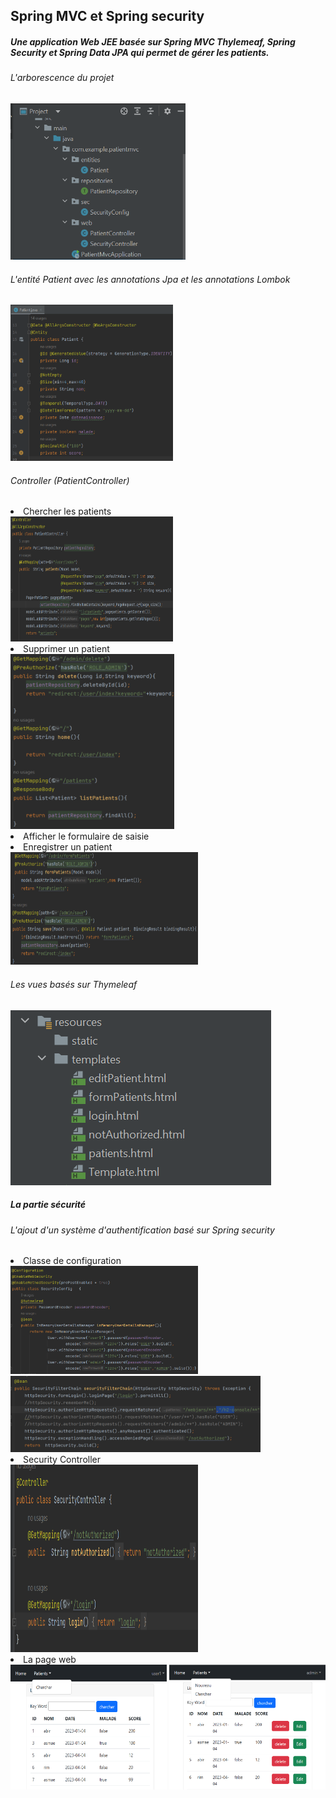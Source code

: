 <h2>Spring MVC et Spring security</h2>
<h5>Une application Web JEE basée sur Spring MVC Thylemeaf, Spring Security et Spring Data JPA qui permet de gérer les patients.</h5>
<h6>L'arborescence du projet</h6>
<img src="captures/c2.png" height="250" width="280">
<h6>L'entité Patient avec les annotations Jpa et les annotations Lombok</h6>
<img src="captures/c1.png" height="250" width="260">
<h6>Controller (PatientController)</h6>
<li>Chercher les patients</li>
<img src="captures/c3.png" height="200" width="260">
<li>Supprimer un patient</li>
<img src="captures/c4.png" height="280">
<li>Afficher le formulaire de saisie</li>
<li>Enregistrer un patient</li>
<img src="captures/c5.png" height="180" width="300">
<h6>Les vues basés sur Thymeleaf</h6>
<img src="captures/c7.png">
<h5>La partie sécurité</h5>
<h6>L'ajout d'un système d'authentification basé sur Spring security </h6>
<li>Classe de configuration</li>
<img src="captures/sc1.png" height="" width="300">

<img src="captures/sc2.png" height="" width="400">
<li> Security Controller</li>
<img src="captures/sc3.png" height="300" width="300">
<li>La page web</li>
<img src="captures/r1.png" height="200" width="250">

<img src="captures/r2.png" height="200" width="250">
